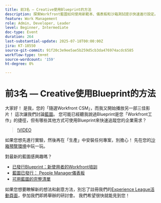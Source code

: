 ```yaml
---
title: 前3名 — Creative使用Blueprint的方法
description: 探索Workfront藍圖如何使用新範本、儀表板和沙箱測試提示快速進行設定。
feature: Work Management
role: Admin, Developer, Leader
level: Beginner, Intermediate
doc-type: Event
duration: 264
last-substantial-update: 2025-07-18T00:00:00Z
jira: KT-18550
source-git-commit: 91f20c3e9ee5ae5b259d5cb3da476974acdc6585
workflow-type: tm+mt
source-wordcount: '159'
ht-degree: 0%

---
```



# 前3名 — Creative使用Blueprint的方法

大家好！ 是我，您的「隨選Workfront CSM」，而我又開始播放另一部三佳影片！  這次讓我們討論[藍圖](https://experienceleague.adobe.com/en/docs/workfront/using/administration-and-setup/blueprints/blueprints-overview)。 您可能已經聽我說過Blueprint是您「Workfront工作」的捷徑，但有哪些其他方式可使用Blueprint來快速追蹤您的企業需求？

>[!VIDEO](https://video.tv.adobe.com/v/3465271/?learn=on&enablevpops)

如果您想先進行實驗，然後再在「生產」中安裝任何專案，別擔心！  先在您的[沙箱預覽環境](https://experienceleague.adobe.com/en/docs/workfront/using/administration-and-setup/set-up-wf/testing-environments/wf-preview-sandbox-environment)中玩一玩。

對最新的藍圖感興趣嗎？

* [已發行Blueprint：新使用者的Workfront培訓](https://experienceleaguecommunities.adobe.com/t5/workfront-blogs/blueprint-released-workfront-training-for-new-users/ba-p/739734)
* [藍圖已發行： People Manager儀表板](https://experienceleaguecommunities.adobe.com/t5/workfront-discussions/blueprint-released-people-manager-dashboard/m-p/687545#M3247)
* [可用藍圖的完整清單](https://experienceleague.adobe.com/en/docs/workfront/using/administration-and-setup/blueprints/list-of-available-blueprints)

如果您想要瞭解新的想法和創意方法，別忘了註冊我們的[Experience League活動頁面](https://experienceleague.adobe.com/en/events?filters=Workfront)，參加我們即將舉辦的研討會。 我們希望很快就能見到您！

